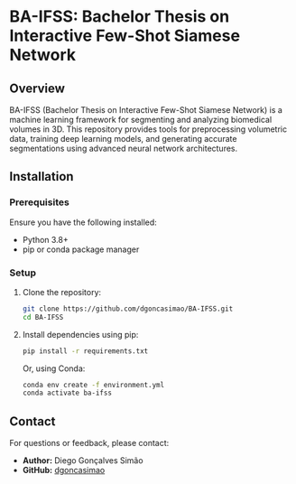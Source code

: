 # BA-IFSS: Bachelor Thesis on Interactive Few-Shot Siamese Network

## Overview
BA-IFSS (Bachelor Thesis on Interactive Few-Shot Siamese Network) is a machine learning framework for segmenting and analyzing biomedical volumes in 3D. This repository provides tools for preprocessing volumetric data, training deep learning models, and generating accurate segmentations using advanced neural network architectures.

## Installation

### Prerequisites
Ensure you have the following installed:
- Python 3.8+
- pip or conda package manager

### Setup
1. Clone the repository:
   ```bash
   git clone https://github.com/dgoncasimao/BA-IFSS.git
   cd BA-IFSS
   ```

2. Install dependencies using pip:
   ```bash
   pip install -r requirements.txt
   ```
   Or, using Conda:
   ```bash
   conda env create -f environment.yml
   conda activate ba-ifss
   ```

## Contact
For questions or feedback, please contact:
- **Author:** Diego Gonçalves Simão
- **GitHub:** [dgoncasimao](https://github.com/dgoncasimao)

